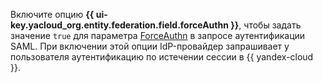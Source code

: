 Включите опцию **{{ ui-key.yacloud_org.entity.federation.field.forceAuthn }}**, чтобы задать значение `true` для параметра [ForceAuthn](../../organization/api-ref/Federation/index.md) в запросе аутентификации SAML. При включении этой опции IdP-провайдер запрашивает у пользователя аутентификацию по истечении сессии в {{ yandex-cloud }}.
